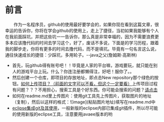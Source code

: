 前言
==============
&emsp;&emsp;作为一名程序员，github的使用最好要学会的，如果你现在看到这篇文章，很幸运的告诉你，你将在学会github的使用上，走上了捷径，当初如果我能够有个人在我前面踩坑，并把这些坑一一告诉你，那么真是非常幸福的，因为不需要浪费更多本应该撸代码的时间去学习这个，好了，废话不多说，下面是的学习历程，跟着我的脚步走，你将有更多的时间去撸代码，而不是填坑。毕竟有一句名言这么说，通往快速成长的捷径：少踩坑，多用轮子。--java之父(詹姆斯·高斯林)<br>
* 首先，玩github得有账号吧！！毕竟是人家的平台嘛，游戏要玩，就只能在别人的游戏平台上玩。什么？你连注册都懒得注，好吧！服你了。。<br>
* 然后创建一个仓库，即项目的存放地址，即点击New repository那个绿色的按钮。<a href = 'http://blog.csdn.net/laozitianxia/article/details/50682100'>如何上传项目？（前面的文字可以不看，但这个一定要看）</a>上传项目过程有问题？？？不用担心，搜索工具是个好东西。你可能会搜索的问题？<a href = 'https://jingyan.baidu.com/article/f3e34a12a25bc8f5ea65354a.html'>请点击</a><br>
* 如何在readme.md里上传图片：使用git工具先上传图片，获取图片的地址（复制），然后以这样的格式：\!\[image\](粘贴图片地址)填写在readme.md中<br>
* <a href = 'http://blog.csdn.net/luman1991/article/details/72722748'>eclipse集成git及其使用</a>，一般新版的eclipse内部已集成git插件，所以尽可能的使用新版的eclipse工具，注意要用javaee版本的哟
